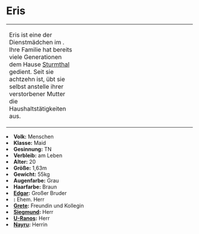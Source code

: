 # Eris

<table>
<tr><td>
<p>
Eris ist eine der Dienstmädchen im <a href="Duensberg-Plateau.md" anchor="jagdschloss-d-nsberg"></a>. Ihre Familie hat
bereits viele Generationen dem Hause <a href="Dorian.md">Sturmthal</a> gedient. Seit sie achtzehn ist, übt sie selbst
anstelle ihrer verstorbener Mutter die Haushaltstätigkeiten aus.
</p>

</td><td width="300">
<!-- Edit here -->
<img src="eris.png" alt="" />
</td></tr>
</table>

<procedure title="Allgemeine Informationen">
<list columns="3">
<li><b>Volk:</b> Menschen</li>
<li><b>Klasse:</b> Maid</li>
<li><b>Gesinnung:</b> TN</li>
<li><b>Verbleib:</b> am Leben</li>
</list>
</procedure>

<procedure title="Aussehen">
<list columns="3">
<li><b>Alter:</b> 20</li>
<li><b>Größe:</b> 1,63m</li>
<li><b>Gewicht:</b> 55kg</li>
<li><b>Augenfarbe:</b> Grau</li>
<li><b>Haarfarbe:</b> Braun</li>
<!-- <li><b>Maße:</b> 86/73-65-90</li> -->
</list>
</procedure>

<procedure title="Beziehungen">
<list columns="3">
<li><b><a href="Edgar.md">Edgar</a>:</b> Großer Bruder</li>
<li><b><a href="Dorian.md"></a>:</b> Ehem. Herr</li>
<li><b><a href="Grete.md">Grete</a>:</b> Freundin und Kollegin</li>
<li><b><a href="Siegmund.md">Siegmund</a>:</b> Herr</li>
<li><b><a href="U-Ranos.md">U-Ranos</a>:</b> Herr</li>
<li><b><a href="Nayru.md">Nayru</a>:</b> Herrin</li>
</list>
</procedure>

<!--
## Notizen

- **Ziele:** 
- **Geheimnisse:** 
-->